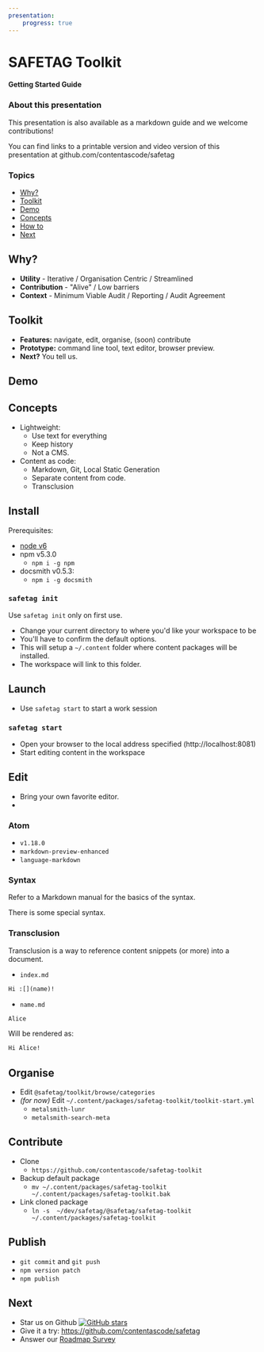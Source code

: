 ```yaml
---
presentation:
    progress: true
---
```


<!-- slide -->
# SAFETAG Toolkit
#### Getting Started Guide

<!-- slide vertical:true -->
### About this presentation

This presentation is also available as a markdown guide and we welcome contributions!

You can find links to a printable version and video version of this presentation at github.com/contentascode/safetag

<!-- slide -->

### Topics
<!-- TOC depthFrom:2 depthTo:2 withLinks:1 updateOnSave:1 orderedList:0 -->

- [Why?](#why)
- [Toolkit](#toolkit)
- [Demo](#demo)
- [Concepts](#concepts)
- [How to](#install)
- [Next](#next)

<!-- /TOC -->

<!-- slide -->
## Why?

 - **Utility** - Iterative / Organisation Centric / Streamlined
 - **Contribution** - "Alive" / Low barriers
 - **Context** -  Minimum Viable Audit / Reporting / Audit Agreement

<!-- slide -->
## Toolkit

- **Features:** navigate, edit, organise, (soon) contribute
- **Prototype:** command line tool, text editor, browser preview.
- **Next?** You tell us.

<!-- slide -->
## Demo

<!-- slide  -->
## Concepts

 - Lightweight:
   - Use text for everything
   - Keep history
   - Not a CMS.
 - Content as code:
   - Markdown, Git, Local Static Generation
   - Separate content from code.
   - Transclusion

<!-- slide -->
## Install

Prerequisites:
 - [node v6](https://nodejs.org/en/)
 - npm v5.3.0
   -  `npm i -g npm`
 - docsmith v0.5.3:
   -  `npm i -g docsmith`

<!-- slide vertical:true -->

### `safetag init`

Use `safetag init` only on first use.

  - Change your current directory to where you'd like your workspace to be
  - You'll have to confirm the default options.
  - This will setup a `~/.content` folder where content packages will be installed.
  - The workspace will link to this folder.

<!-- slide -->
## Launch

- Use `safetag start` to start a work session

<!-- slide vertical:true -->

### `safetag start`

  - Open your browser to the local address specified (http://localhost:8081)
  - Start editing content in the workspace

<!-- slide -->
## Edit

 - Bring your own favorite editor.
 -

<!-- slide vertical:true -->

### Atom

 - `v1.18.0`
 - `markdown-preview-enhanced`
 - `language-markdown`

<!-- slide vertical:true -->
### Syntax

Refer to a Markdown manual for the basics of the syntax.

There is some special syntax.

<!-- slide vertical:true -->
### Transclusion

Transclusion is a way to reference content snippets (or more) into a document.

- `index.md`
```markdown
Hi :[](name)!
```

- `name.md`
```markdown
Alice
```

Will be rendered as:
```markdown
Hi Alice!
```

<!--

This helps make content more reusable since the snippet's content can be transcluded several times and updating the snippet will automatically update all the locations where it is transcluded.

We say that the "content" is "dependent" on the transcluded "content".

 `:[title](link)` this will include the `link` snippet content in the current document.

In the easiest case, `link` is the name of a file in the same directory, but it can also be used with the following type of links:

#### Smart links

Smart links are easy to write and should "do the right thing" so you can focus on your content. The link resolution mechanism is described in more details below. It follows the general principles:
 - **Concise**: Avoiding writing file extensions
 - (soon) **Modular**: They should support reusable content packages.
 - (soon) **Adaptable**: They should not need to be changes when overriding content (See [Overrides](#overrides))

In more details:
 - `:[](name)` - This will match the first of the following cases:
   - in the same folder as the content.
     - a file called `name` and will transclude it.
     - a file called `name.md` and will transclude it.
     - a folder called `name` with an `index` file and will transclude it.
     - a folder called `name` with an `index.md` file and will transclude it.
     - a folder called `name` with no index, it will transclude all files in the folder.
  - the same in the parent folders all the way to the workspace's root.
  - content packages
    - a content package called `name` installed in the content repository.

 - `:[](folder/name)`
   - same as above
   - content packages
     - a content package called `folder` with a subpackage `name`, the subpackage can be:
       - a file called `name`, `name.md`
       - a folder called `name` with and `index` or `index.md` file
       - a folder called `name` with no index and it will transclude all files in the folder.

#### Explicit links

 - `:[](name.md)` this will only match a file called `name.md` in the same directory and will transclude it.
 - `:[](./folder/name.md)` this will only match a file in the `folder` subdirectory of the content's directory.

### (Soon) Overrides

Overrides allow to modify published content with your personal customisation with minimum changes and making it easy to later contribute back these changes to the publication.

Overrides are enabled by `workspaces`. A workspace is a dynamic representation of the content which is kept connected to its source publication (allowing updates and making it easier to contribute back), but which is optimised for content authoring (hiding technical details about rendering), content editing (SOON - with version control and collaborative features).

Here's a basic override example:

```
   .
   ├── index.md          // Index
   └── :chapters/        // `:` means that the chapters are from a content package.
       ├── chapter_1.md  // as a consequence these chapters are linked
       └── chapter_2.md  // and should not be modified.
```

In order to override it with your own chapter 2, you need to :
 - create a `chapters` folder in your workspace
 - create a `chapter_2.md` file in this folder.

This is what it will look like:

```
   .
   ├── index.md            // Index
   ├── chapters/           // This new folder will setup an override.
   │   └── chapter_2.md    // This will override chapter_2.md
   └── :chapters/          //
       ├── chapter_1.md    //
       └── chapter_2.md    // This is now masked.
```

This makes it easy to start working on your own versions of content without having to worry about making irreversible changes. This is also setup (SOON) to deal with version control for you so that every change is properly tracked and facilitate content packaging so that it's easy to contribute back.

-->

<!-- slide -->

## Organise

 - Edit `@safetag/toolkit/browse/categories`
 - _(for now)_ Edit `~/.content/packages/safetag-toolkit/toolkit-start.yml`
     - `metalsmith-lunr`
     - `metalsmith-search-meta`

<!-- slide -->

## Contribute

 - Clone
   - `https://github.com/contentascode/safetag-toolkit`
 - Backup default package
   - `mv ~/.content/packages/safetag-toolkit ~/.content/packages/safetag-toolkit.bak`
 - Link cloned package
   - `ln -s  ~/dev/safetag/@safetag/safetag-toolkit ~/.content/packages/safetag-toolkit`

<!-- slide -->

## Publish

  - `git commit` and `git push`
  - `npm version patch`
  - `npm publish`

<!-- slide -->

## Next

 - Star us on Github [![GitHub stars](https://img.shields.io/github/stars/contentascode/safetag.svg?style=social&label=Star)]()
 - Give it a try: https://github.com/contentascode/safetag
 - Answer our [Roadmap Survey](https://www.surveymonkey.de/r/G5Q5BF6)

